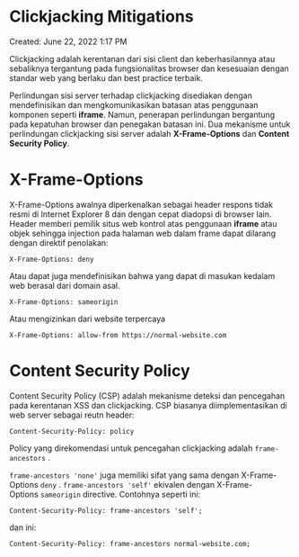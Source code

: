 # Clickjacking Mitigations

Created: June 22, 2022 1:17 PM

Clickjacking adalah kerentanan dari sisi client dan keberhasilannya atau sebaliknya tergantung pada fungsionalitas browser dan kesesuaian dengan standar web yang berlaku dan best practice terbaik. 

Perlindungan sisi server terhadap clickjacking disediakan dengan mendefinisikan dan mengkomunikasikan batasan atas penggunaan komponen seperti **iframe**. Namun, penerapan perlindungan bergantung pada kepatuhan browser dan penegakan batasan ini. Dua mekanisme untuk perlindungan clickjacking sisi server adalah **X-Frame-Options** dan **Content Security Policy**.

# ****X-Frame-Options****

X-Frame-Options awalnya diperkenalkan sebagai header respons tidak resmi di Internet Explorer 8 dan dengan cepat diadopsi di browser lain. Header memberi pemilik situs web kontrol atas penggunaan **iframe** atau objek sehingga injection pada halaman web dalam frame dapat dilarang dengan direktif penolakan:

```
X-Frame-Options: deny
```

Atau dapat juga mendefinisikan bahwa yang dapat di masukan kedalam web berasal dari domain asal.

```
X-Frame-Options: sameorigin
```

Atau mengizinkan dari website terpercaya

```
X-Frame-Options: allow-from https://normal-website.com
```

# Content Security Policy

Content Security Policy (CSP) adalah mekanisme deteksi dan pencegahan pada kerentanan XSS dan clickjacking. CSP biasanya diimplementasikan di web server sebagai reutn header:

```
Content-Security-Policy: policy
```

Policy yang direkomendasi untuk pencegahan clickjacking adalah `frame-ancestors` . 

`frame-ancestors 'none'` juga memiliki sifat yang sama dengan X-Frame-Options `deny` . `frame-ancestors 'self'` ekivalen dengan X-Frame-Options `sameorigin` directive. Contohnya seperti ini:

```
Content-Security-Policy: frame-ancestors 'self';
```

dan ini:

```
Content-Security-Policy: frame-ancestors normal-website.com;
```